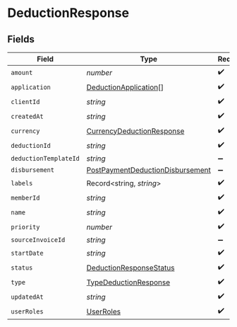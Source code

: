 # DeductionResponse


## Fields

| Field                                                                                       | Type                                                                                        | Required                                                                                    | Description                                                                                 |
| ------------------------------------------------------------------------------------------- | ------------------------------------------------------------------------------------------- | ------------------------------------------------------------------------------------------- | ------------------------------------------------------------------------------------------- |
| `amount`                                                                                    | *number*                                                                                    | :heavy_check_mark:                                                                          | N/A                                                                                         |
| `application`                                                                               | [DeductionApplication](../../models/shared/deductionapplication.md)[]                       | :heavy_check_mark:                                                                          | N/A                                                                                         |
| `clientId`                                                                                  | *string*                                                                                    | :heavy_check_mark:                                                                          | N/A                                                                                         |
| `createdAt`                                                                                 | *string*                                                                                    | :heavy_check_mark:                                                                          | N/A                                                                                         |
| `currency`                                                                                  | [CurrencyDeductionResponse](../../models/shared/currencydeductionresponse.md)               | :heavy_check_mark:                                                                          | N/A                                                                                         |
| `deductionId`                                                                               | *string*                                                                                    | :heavy_check_mark:                                                                          | N/A                                                                                         |
| `deductionTemplateId`                                                                       | *string*                                                                                    | :heavy_minus_sign:                                                                          | N/A                                                                                         |
| `disbursement`                                                                              | [PostPaymentDeductionDisbursement](../../models/shared/postpaymentdeductiondisbursement.md) | :heavy_minus_sign:                                                                          | N/A                                                                                         |
| `labels`                                                                                    | Record<string, *string*>                                                                    | :heavy_check_mark:                                                                          | N/A                                                                                         |
| `memberId`                                                                                  | *string*                                                                                    | :heavy_check_mark:                                                                          | N/A                                                                                         |
| `name`                                                                                      | *string*                                                                                    | :heavy_check_mark:                                                                          | N/A                                                                                         |
| `priority`                                                                                  | *number*                                                                                    | :heavy_check_mark:                                                                          | N/A                                                                                         |
| `sourceInvoiceId`                                                                           | *string*                                                                                    | :heavy_minus_sign:                                                                          | N/A                                                                                         |
| `startDate`                                                                                 | *string*                                                                                    | :heavy_check_mark:                                                                          | N/A                                                                                         |
| `status`                                                                                    | [DeductionResponseStatus](../../models/shared/deductionresponsestatus.md)                   | :heavy_check_mark:                                                                          | N/A                                                                                         |
| `type`                                                                                      | [TypeDeductionResponse](../../models/shared/typedeductionresponse.md)                       | :heavy_check_mark:                                                                          | N/A                                                                                         |
| `updatedAt`                                                                                 | *string*                                                                                    | :heavy_check_mark:                                                                          | N/A                                                                                         |
| `userRoles`                                                                                 | [UserRoles](../../models/shared/userroles.md)                                               | :heavy_check_mark:                                                                          | N/A                                                                                         |